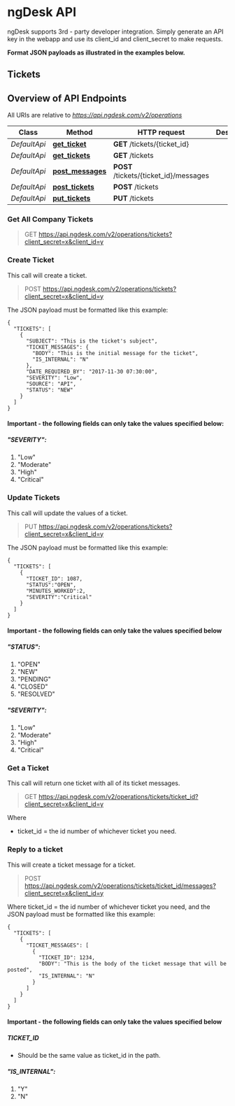 # ngDesk API

ngDesk supports 3rd - party developer integration. Simply generate an API key in the webapp and use its client_id and client_secret to make requests. 

**Format JSON payloads as illustrated in the examples below.**

## Tickets

## Overview of API Endpoints

All URIs are relative to *https://api.ngdesk.com/v2/operations*

Class | Method | HTTP request | Description
------------ | ------------- | ------------- | -------------
*DefaultApi* | [**get_ticket**](docs/DefaultApi.md#get_ticket) | **GET** /tickets/{ticket_id} | 
*DefaultApi* | [**get_tickets**](docs/DefaultApi.md#get_tickets) | **GET** /tickets | 
*DefaultApi* | [**post_messages**](docs/DefaultApi.md#post_messages) | **POST** /tickets/{ticket_id}/messages | 
*DefaultApi* | [**post_tickets**](docs/DefaultApi.md#post_tickets) | **POST** /tickets | 
*DefaultApi* | [**put_tickets**](docs/DefaultApi.md#put_tickets) | **PUT** /tickets | 


### Get All Company Tickets

> GET https://api.ngdesk.com/v2/operations/tickets?client_secret=x&client_id=y

### Create Ticket

This call will create a ticket.

> POST https://api.ngdesk.com/v2/operations/tickets?client_secret=x&client_id=y

The JSON payload must be formatted like this example: 

	{
	  "TICKETS": [
	    {
	      "SUBJECT": "This is the ticket's subject",
	      "TICKET_MESSAGES": {
	  	    "BODY": "This is the initial message for the ticket",
	  	    "IS_INTERNAL": "N"
	      },
	      "DATE_REQUIRED_BY": "2017-11-30 07:30:00",
	      "SEVERITY": "Low",
	      "SOURCE": "API",
	      "STATUS": "NEW"
	    }
	  ]
	}


#### **Important** - the following fields can only take the values specified below:

##### "SEVERITY":

1. "Low"
2. "Moderate"
3. "High"
4. "Critical"


### Update Tickets

This call will update the values of a ticket.

> PUT https://api.ngdesk.com/v2/operations/tickets?client_secret=x&client_id=y

The JSON payload must be formatted like this example: 

	{
	  "TICKETS": [
	  	{
	  	  "TICKET_ID": 1087,
	  	  "STATUS":"OPEN",
	  	  "MINUTES_WORKED":2,
	  	  "SEVERITY":"Critical"
	  	}
	  ]
	}

#### **Important** - the following fields can only take the values specified below

##### "STATUS":

1. "OPEN"
2. "NEW"
3. "PENDING"
4. "CLOSED"
5. "RESOLVED"

##### "SEVERITY":

1. "Low"
2. "Moderate"
3. "High"
4. "Critical"


### Get a Ticket

This call will return one ticket with all of its ticket messages. 

> GET https://api.ngdesk.com/v2/operations/tickets/ticket_id?client_secret=x&client_id=y

Where 
- ticket_id = the id number of whichever ticket you need. 

### Reply to a ticket

This will create a ticket message for a ticket. 

> POST https://api.ngdesk.com/v2/operations/tickets/ticket_id/messages?client_secret=x&client_id=y

Where ticket_id = the id number of whichever ticket you need, and
the JSON payload must be formatted like this example: 

	{
	  "TICKETS": [
	  	{
	  	  "TICKET_MESSAGES": [
	  	  	{
	  	  	  "TICKET_ID": 1234,
	  	  	  "BODY": "This is the body of the ticket message that will be posted",
	  	  	  "IS_INTERNAL": "N"
	  	  	}
	  	  ]
	  	}
	  ]
	}

#### **Important** - the following fields can only take the values specified below

##### TICKET_ID

- Should be the same value as ticket_id in the path.

##### "IS_INTERNAL":

1. "Y"
2. "N"

